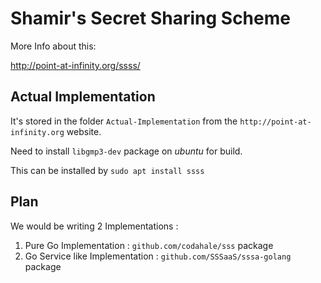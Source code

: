 # Shamir's Secret Sharing Scheme

More Info about this:

http://point-at-infinity.org/ssss/

## Actual Implementation

It's stored in the folder `Actual-Implementation` from the `http://point-at-infinity.org` website.

Need to install `libgmp3-dev` package on *ubuntu* for build.

This can be installed by `sudo apt install ssss`

## Plan

We would be writing 2 Implementations :

1. Pure Go Implementation : `github.com/codahale/sss` package
2. Go Service like Implementation : `github.com/SSSaaS/sssa-golang` package
